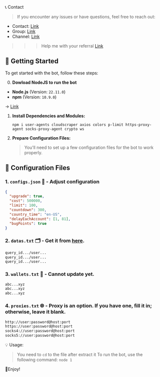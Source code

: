 📞 Contact

> If you encounter any issues or have questions, feel free to reach out:

- Contact: [Link](t.me/MeoMunDep)
- Group: [Link](t.me/KeoAirDropFreeNe)
- Channel: [Link](t.me/KeoAirDropFreeNee)

> > > Help me with your referral [Link](https://t.me/Tap_CGPT_bot?start=rHE8RNWe8jW7nurhu8eiME)

## 🚀 Getting Started

To get started with the bot, follow these steps:

0. **Dowload NodeJS to run the bot**
- **Node.js** (Version: `22.11.0`)
- **npm** (Version: `10.9.0`)


-> [Link](https://t.me/KeoAirDropFreeNe/257/1462)

1. **Install Dependencies and Modules:**

   ```
   npm i user-agents cloudscraper axios colors p-limit https-proxy-agent socks-proxy-agent crypto ws
   ```

2. **Prepare Configuration Files:**

   > You'll need to set up a few configuration files for the bot to work properly.

## 📁 Configuration Files

### 1. `configs.json` 📜 - Adjust configuration

```json
{
  "upgrade": true,
  "cost": 500000,
  "limit": 100,
  "countdown": 300,
  "country_time": "en-US",
  "delayEachAccount": [1, 81],
  "bugPoints": true
}

```

### 2. `datas.txt` 🗂️ - Get it from [here](https://t.me/KeoAirDropFreeNe/257/6879).


```txt
query_id.../user...
query_id.../user...
query_id.../user...
```

### 3. `wallets.txt` 💼 - Cannot update yet.

```txt - wallet address
abc...xyz
abc...xyz
abc...xyz
```

### 4. `proxies.txt` 🌐 - Proxy is an option. If you have one, fill it in; otherwise, leave it blank.

```txt
http://user:password@host:port
https://user:password@host:port
socks4://user:password@host:port
socks5://user:password@host:port
```

💡 Usage:

> You need to `cd` to the file after extract it
> To run the bot, use the following command: `node 1`

🎇Enjoy!

